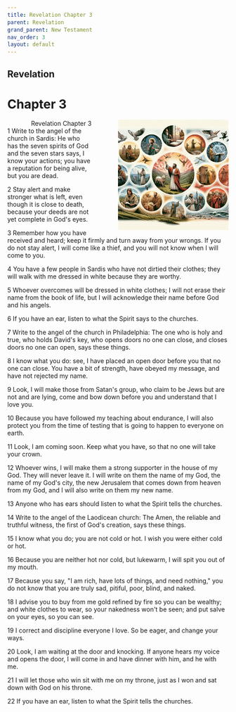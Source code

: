 ```yaml
---
title: Revelation Chapter 3
parent: Revelation
grand_parent: New Testament
nav_order: 3
layout: default
---
```


## Revelation

# Chapter 3

<div style="clear: both; text-align: right;">
    <div style="max-width: 50%; height: auto; float: right; margin: 0 0 10px 10px; padding-left: 10%;">
        <img src="/assets/Image/Revelation/500/3.jpg" alt="Revelation Chapter 3" class="chapter-image">
    </div>
    <figcaption style="font-size: 14px; text-align: right;">Revelation Chapter 3</figcaption>
</div>
1 Write to the angel of the church in Sardis: He who has the seven spirits of God and the seven stars says, I know your actions; you have a reputation for being alive, but you are dead.

2 Stay alert and make stronger what is left, even though it is close to death, because your deeds are not yet complete in God's eyes.

3 Remember how you have received and heard; keep it firmly and turn away from your wrongs. If you do not stay alert, I will come like a thief, and you will not know when I will come to you.

4 You have a few people in Sardis who have not dirtied their clothes; they will walk with me dressed in white because they are worthy.

5 Whoever overcomes will be dressed in white clothes; I will not erase their name from the book of life, but I will acknowledge their name before God and his angels.

6 If you have an ear, listen to what the Spirit says to the churches.

7 Write to the angel of the church in Philadelphia: The one who is holy and true, who holds David's key, who opens doors no one can close, and closes doors no one can open, says these things.

8 I know what you do: see, I have placed an open door before you that no one can close. You have a bit of strength, have obeyed my message, and have not rejected my name.

9 Look, I will make those from Satan's group, who claim to be Jews but are not and are lying, come and bow down before you and understand that I love you.

10 Because you have followed my teaching about endurance, I will also protect you from the time of testing that is going to happen to everyone on earth.

11 Look, I am coming soon. Keep what you have, so that no one will take your crown.

12 Whoever wins, I will make them a strong supporter in the house of my God. They will never leave it. I will write on them the name of my God, the name of my God's city, the new Jerusalem that comes down from heaven from my God, and I will also write on them my new name.

13 Anyone who has ears should listen to what the Spirit tells the churches.

14 Write to the angel of the Laodicean church: The Amen, the reliable and truthful witness, the first of God's creation, says these things.

15 I know what you do; you are not cold or hot. I wish you were either cold or hot.

16 Because you are neither hot nor cold, but lukewarm, I will spit you out of my mouth.

17 Because you say, "I am rich, have lots of things, and need nothing," you do not know that you are truly sad, pitiful, poor, blind, and naked.

18 I advise you to buy from me gold refined by fire so you can be wealthy; and white clothes to wear, so your nakedness won't be seen; and put salve on your eyes, so you can see.

19 I correct and discipline everyone I love. So be eager, and change your ways.

20 Look, I am waiting at the door and knocking. If anyone hears my voice and opens the door, I will come in and have dinner with him, and he with me.

21 I will let those who win sit with me on my throne, just as I won and sat down with God on his throne.

22 If you have an ear, listen to what the Spirit tells the churches.


